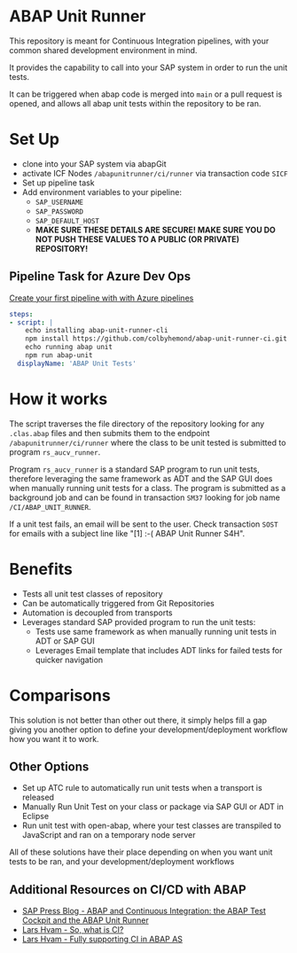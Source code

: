 # ABAP Unit Runner
This repository is meant for Continuous Integration pipelines, with your common shared development environment in mind.

It provides the capability to call into your SAP system in order to run the unit tests.

It can be triggered when abap code is merged into `main` or a pull request is opened, and allows all abap unit tests within the repository to be ran. 

# Set Up
* clone into your SAP system via abapGit
* activate ICF Nodes `/abapunitrunner/ci/runner` via transaction code `SICF`
* Set up pipeline task
* Add environment variables to your pipeline:
  * `SAP_USERNAME`
  * `SAP_PASSWORD`
  * `SAP_DEFAULT_HOST`
  * **MAKE SURE THESE DETAILS ARE SECURE! MAKE SURE YOU DO NOT PUSH THESE VALUES TO A PUBLIC (OR PRIVATE) REPOSITORY!**


## Pipeline Task for Azure Dev Ops
[Create your first pipeline with with Azure pipelines](https://learn.microsoft.com/en-us/azure/devops/pipelines/create-first-pipeline?view=azure-devops&tabs=javascript%2Ctfs-2018-2%2Cbrowser)
``` yaml
steps:
- script: |
    echo installing abap-unit-runner-cli
    npm install https://github.com/colbyhemond/abap-unit-runner-ci.git
    echo running abap unit
    npm run abap-unit
  displayName: 'ABAP Unit Tests'
```

# How it works
The script traverses the file directory of the repository looking for any `.clas.abap` files and then submits them to the endpoint `/abapunitrunner/ci/runner` where the class to be unit tested is submitted to program `rs_aucv_runner`.

Program `rs_aucv_runner` is a standard SAP program to run unit tests, therefore leveraging the same framework as ADT and the SAP GUI does when manually running unit tests for a class. The program is submitted as a background job and can be found in transaction `SM37` looking for job name `/CI/ABAP_UNIT_RUNNER`.

If a unit test fails, an email will be sent to the user. Check transaction `SOST` for emails with a subject line like "[1] :-( ABAP Unit Runner S4H".

# Benefits
* Tests all unit test classes of repository
* Can be automatically triggered from Git Repositories
* Automation is decoupled from transports
* Leverages standard SAP provided program to run the unit tests:
  * Tests use same framework as when manually running unit tests in ADT or SAP GUI
  * Leverages Email template that includes ADT links for failed tests for quicker navigation

# Comparisons
This solution is not better than other out there, it simply helps fill a gap giving you another option to define your development/deployment workflow how you want it to work.

## Other Options
* Set up ATC rule to automatically run unit tests when a transport is released
* Manually Run Unit Test on your class or package via SAP GUI or ADT in Eclipse
* Run unit test with open-abap, where your test classes are transpiled to JavaScript and ran on a temporary node server

All of these solutions have their place depending on when you want unit tests to be ran, and your development/deployment workflows

## Additional Resources on CI/CD with ABAP
* [SAP Press Blog - ABAP and Continuous Integration: the ABAP Test Cockpit and the ABAP Unit Runner](https://blog.sap-press.com/abap-and-continuous-integration-the-abap-test-cockpit-and-the-abap-unit-runner)
* [Lars Hvam - So, what is CI?](https://blogs.sap.com/2020/12/28/so-what-is-ci/)
* [Lars Hvam - Fully supporting CI in ABAP AS](https://blogs.sap.com/2020/02/20/fully-supporting-ci-in-abap-as/)

